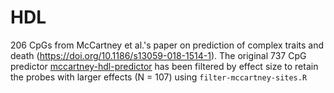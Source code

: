 # HDL

206 CpGs from McCartney et al.'s paper on prediction of complex traits and death (https://doi.org/10.1186/s13059-018-1514-1). The original 737 CpG predictor [mccartney-hdl-predictor](mccartney_supplement_s6.csv) has been filtered by effect size to retain the probes with larger effects (N = 107) using `filter-mccartney-sites.R`
